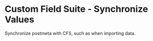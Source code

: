 Custom Field Suite - Synchronize Values
===============

Synchronize postmeta with CFS, such as when importing data.
